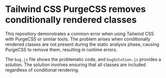 # Tailwind CSS PurgeCSS removes conditionally rendered classes

This repository demonstrates a common error when using Tailwind CSS with PurgeCSS or similar tools.  The problem arises when conditionally rendered classes are not present during the static analysis phase, causing PurgeCSS to remove them, resulting in runtime errors. 

The `bug.js` file shows the problematic code, and `bugSolution.js` provides a solution.  The solution involves ensuring that all classes are included regardless of conditional rendering.